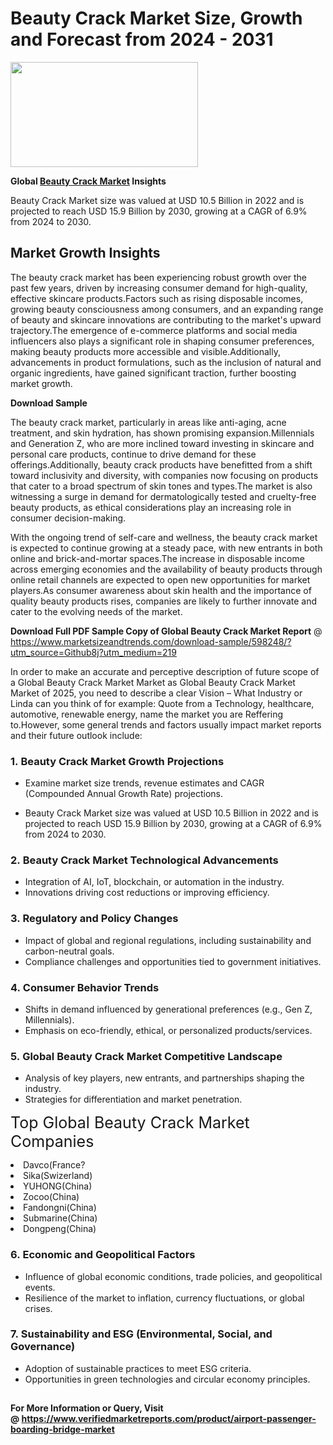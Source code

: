 <H1>Beauty Crack Market Size, Growth and Forecast from 2024 - 2031</H1><img class="aligncenter size-medium wp-image-584254" src="https://thirdeyenews.in/wp-content/uploads/2024/09/Global-Market-Research-300x168.jpeg" alt="" width="300" height="168" /><p><strong>Global&nbsp;<a href="https://www.marketsizeandtrends.com/download-sample/598248/?utm_source=Github8j?utm_medium=219">Beauty Crack Market</a> Insights</strong></p><p>Beauty Crack Market size was valued at USD 10.5 Billion in 2022 and is projected to reach USD 15.9 Billion by 2030, growing at a CAGR of 6.9% from 2024 to 2030.</p><p><h2>Market Growth Insights</h2> <p>The beauty crack market has been experiencing robust growth over the past few years, driven by increasing consumer demand for high-quality, effective skincare products.Factors such as rising disposable incomes, growing beauty consciousness among consumers, and an expanding range of beauty and skincare innovations are contributing to the market's upward trajectory.The emergence of e-commerce platforms and social media influencers also plays a significant role in shaping consumer preferences, making beauty products more accessible and visible.Additionally, advancements in product formulations, such as the inclusion of natural and organic ingredients, have gained significant traction, further boosting market growth.</p> <p><strong>Download Sample</strong></p> <p>The beauty crack market, particularly in areas like anti-aging, acne treatment, and skin hydration, has shown promising expansion.Millennials and Generation Z, who are more inclined toward investing in skincare and personal care products, continue to drive demand for these offerings.Additionally, beauty crack products have benefitted from a shift toward inclusivity and diversity, with companies now focusing on products that cater to a broad spectrum of skin tones and types.The market is also witnessing a surge in demand for dermatologically tested and cruelty-free beauty products, as ethical considerations play an increasing role in consumer decision-making.</p> <p>With the ongoing trend of self-care and wellness, the beauty crack market is expected to continue growing at a steady pace, with new entrants in both online and brick-and-mortar spaces.The increase in disposable income across emerging economies and the availability of beauty products through online retail channels are expected to open new opportunities for market players.As consumer awareness about skin health and the importance of quality beauty products rises, companies are likely to further innovate and cater to the evolving needs of the market.</p> <p><span class=""><strong>Download Full PDF Sample Copy of Global Beauty Crack Market Report</strong> @ <a href="https://www.marketsizeandtrends.com/download-sample/598248/?utm_source=Github8j?utm_medium=219" target="_blank">https://www.marketsizeandtrends.com/download-sample/598248/?utm_source=Github8j?utm_medium=219</a></span></p><p>In order to make an accurate and perceptive description of future scope of a Global&nbsp;Beauty Crack Market Market as Global&nbsp;Beauty Crack Market Market of 2025, you need to describe a clear Vision &ndash; What Industry or Linda can you think of for example: Quote from a Technology, healthcare, automotive, renewable energy, name the market you are Reffering to.However, some general trends and factors usually impact market reports and their future outlook include:</p><h3>1.&nbsp;<strong>Beauty Crack Market Growth Projections</strong></h3><ul><li>Examine market size trends, revenue estimates and CAGR (Compounded Annual Growth Rate) projections.</li><li><p>Beauty Crack Market size was valued at USD 10.5 Billion in 2022 and is projected to reach USD 15.9 Billion by 2030, growing at a CAGR of 6.9% from 2024 to 2030.</p></li></ul><h3>2.&nbsp;<strong>Beauty Crack Market Technological Advancements</strong></h3><ul><li>Integration of AI, IoT, blockchain, or automation in the industry.</li><li>Innovations driving cost reductions or improving efficiency.</li></ul><h3>3.&nbsp;<strong>Regulatory and Policy Changes</strong></h3><ul><li>Impact of global and regional regulations, including sustainability and carbon-neutral goals.</li><li>Compliance challenges and opportunities tied to government initiatives.</li></ul><h3>4.&nbsp;<strong>Consumer Behavior Trends</strong></h3><ul><li>Shifts in demand influenced by generational preferences (e.g., Gen Z, Millennials).</li><li>Emphasis on eco-friendly, ethical, or personalized products/services.</li></ul><h3>5.&nbsp;<strong>Global Beauty Crack Market Competitive Landscape</strong></h3><ul><li>Analysis of key players, new entrants, and partnerships shaping the industry.</li><li>Strategies for differentiation and market penetration.</li></ul><p data-pm-slice="1 1 []"><span style="color: inherit; font-family: inherit; font-size: 25px;">Top Global Beauty Crack Market Companies</span></p><div class="" data-test-id=""><p><li>Davco(France?</li><li> Sika(Swizerland)</li><li> YUHONG(China)</li><li> Zocoo(China)</li><li> Fandongni(China)</li><li> Submarine(China)</li><li> Dongpeng(China)</li></p></div><h3>6.&nbsp;<strong>Economic and Geopolitical Factors</strong></h3><ul><li>Influence of global economic conditions, trade policies, and geopolitical events.</li><li>Resilience of the market to inflation, currency fluctuations, or global crises.</li></ul><h3>7.&nbsp;<strong>Sustainability and ESG (Environmental, Social, and Governance)</strong></h3><ul><li>Adoption of sustainable practices to meet ESG criteria.</li><li>Opportunities in green technologies and circular economy principles.</li></ul><h2><strong style="font-size: 14px;">For More Information or Query, Visit @&nbsp;</strong><a style="background-color: #ffffff; font-size: 14px;" href="https://www.marketsizeandtrends.com/report/beauty-crack-market/" target="_blank">https://www.verifiedmarketreports.com/product/airport-passenger-boarding-bridge-market</a></h2>
